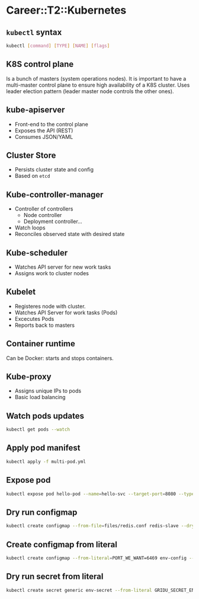 # Career::T2::Kubernetes

## `kubectl` syntax
```bash
kubectl [command] [TYPE] [NAME] [flags]
```

## K8S control plane
Is a bunch of masters (system operations nodes).
It is important to have a multi-master control plane to ensure high availability of a K8S cluster.
Uses leader election pattern (leader master node controls the other ones).

## kube-apiserver
* Front-end to the control plane
* Exposes the API (REST)
* Consumes JSON/YAML

## Cluster Store
* Persists cluster state and config
* Based on `etcd`

## Kube-controller-manager
* Controller of controllers
  * Node controller
  * Deployment controller...
* Watch loops
* Reconciles observed state with desired state

## Kube-scheduler
* Watches API server for new work tasks
* Assigns work to cluster nodes

## Kubelet
* Registeres node with cluster.
* Watches API Server for work tasks (Pods)
* Excecutes Pods
* Reports back to masters

## Container runtime
Can be Docker: starts and stops containers.

## Kube-proxy
* Assigns unique IPs to pods
* Basic load balancing

## Watch pods updates
```bash
kubectl get pods --watch
```

## Apply pod manifest
```bash
kubectl apply -f multi-pod.yml
```

## Expose pod
```bash
kubectl expose pod hello-pod --name=hello-svc --target-port=8080 --type=NodePort
```

## Dry run configmap
```bash
kubectl create configmap --from-file=files/redis.conf redis-slave --dry-run -o yaml
```

## Create configmap from literal
```bash
kubectl create configmap --from-literal=PORT_WE_WANT=6469 env-config --dry-run -o yaml
```

## Dry run secret from literal
```bash
kubectl create secret generic env-secret --from-literal GRIDU_SECRET_ENV=KUBERNETES_IS_VERY_SECURE --dry-run=client -o yaml
```

